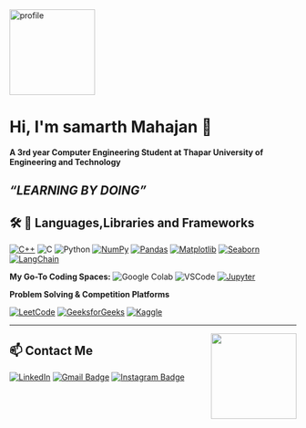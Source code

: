 <img src="https://user-gen-media-assets.s3.amazonaws.com/gpt4o_images/23e2913c-505d-49fd-a3f2-aeda9d75f6c9.png" alt="profile" width="150"/>

# Hi, I'm samarth Mahajan 👋
**A 3rd year Computer Engineering Student at Thapar University of Engineering and Technology**

*“LEARNING BY DOING”*
---

## 🛠️ 🧰 Languages,Libraries and Frameworks

[![C++](https://img.shields.io/badge/C++-00599C?style=for-the-badge&logo=c%2B%2B&logoColor=white)](https://isocpp.org/)
![C](https://img.shields.io/badge/C-00599C?style=for-the-badge&logo=c&logoColor=white)
![Python](https://img.shields.io/badge/Python-3776AB?style=for-the-badge&logo=python&logoColor=white)
[![NumPy](https://img.shields.io/badge/NumPy-013243?style=for-the-badge&logo=numpy&logoColor=white)](https://numpy.org/)
[![Pandas](https://img.shields.io/badge/Pandas-150458?style=for-the-badge&logo=pandas&logoColor=white)](https://pandas.pydata.org/)
[![Matplotlib](https://img.shields.io/badge/Matplotlib-11557C?style=for-the-badge&logo=matplotlib&logoColor=white)](https://matplotlib.org/)
[![Seaborn](https://img.shields.io/badge/Seaborn-0769AD?style=for-the-badge&logo=seaborn&logoColor=white)](https://seaborn.pydata.org/)
[![LangChain](https://img.shields.io/badge/LangChain-32CD32?style=for-the-badge&logo=python&logoColor=white)](https://python.langchain.com/)

**My Go-To Coding Spaces:**
![Google Colab](https://img.shields.io/badge/Colab-F9AB00?style=for-the-badge&logo=googlecolab&logoColor=white)
![VSCode](https://img.shields.io/badge/VS_Code-007ACC?style=for-the-badge&logo=visual-studio-code&logoColor=white)
[![Jupyter](https://img.shields.io/badge/Jupyter-F37626?style=for-the-badge&logo=jupyter&logoColor=white)](https://jupyter.org/)

**Problem Solving & Competition Platforms**

[![LeetCode](https://img.shields.io/badge/LeetCode-FFA116?style=for-the-badge&logo=leetcode&logoColor=black)]([https://leetcode.com/your-username/](https://leetcode.com/u/ORZuqtLiBC/))
[![GeeksforGeeks](https://img.shields.io/badge/GeeksforGeeks-0F9D58?style=for-the-badge&logo=geeksforgeeks&logoColor=white)](https://auth.geeksforgeeks.org/user/your-username/)
[![Kaggle](https://img.shields.io/badge/Kaggle-20BEFF?style=for-the-badge&logo=kaggle&logoColor=white)](https://kaggle.com/your-username)

---

<img align="right" src="https://cdn.jsdelivr.net/gh/devicons/devicon/icons/python/python-original.svg" width="150" />

## 📫 Contact Me
[![LinkedIn](https://img.shields.io/badge/LinkedIn-blue?style=for-the-badge&logo=linkedin&logoColor=white)](https://www.linkedin.com/in/samarth-mahajan-b62a6b274/)
[![Gmail Badge](https://img.shields.io/badge/-Gmail-D14836?style=for-the-badge&logo=gmail&logoColor=white)](samarthmahajan77@gmail.com)
[![Instagram Badge](https://img.shields.io/badge/-Instagram-E4405F?style=for-the-badge&logo=instagram&logoColor=white)]()




<!-- Optionally add featured work here as bullet points or with repo shields -->
